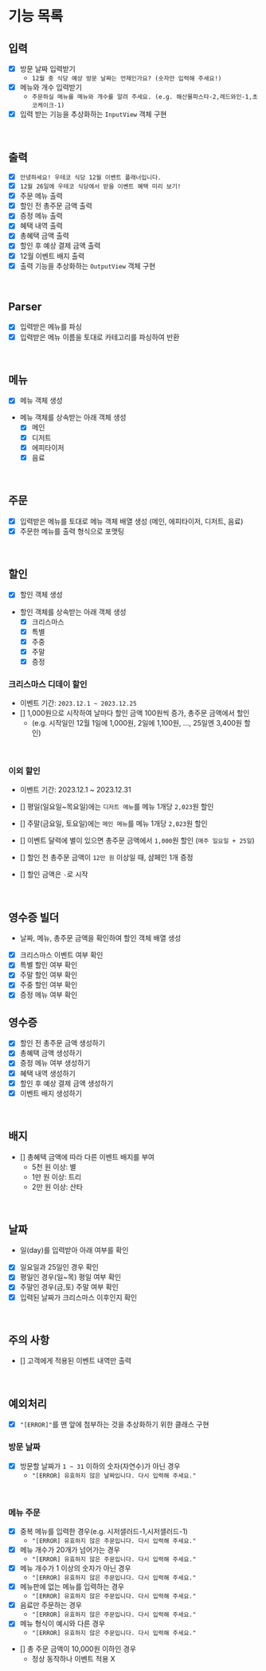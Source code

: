 # 기능 목록

## 입력

- [x] 방문 날짜 입력받기
  - `12월 중 식당 예상 방문 날짜는 언제인가요? (숫자만 입력해 주세요!)`
- [x] 메뉴와 개수 입력받기
  - `주문하실 메뉴를 메뉴와 개수를 알려 주세요. (e.g. 해산물파스타-2,레드와인-1,초코케이크-1)`
- [x] 입력 받는 기능을 추상화하는 `InputView` 객체 구현

<br/>

## 출력

- [x] `안녕하세요! 우테코 식당 12월 이벤트 플래너입니다.`
- [x] `12월 26일에 우테코 식당에서 받을 이벤트 혜택 미리 보기!`
- [x] 주문 메뉴 출력
- [x] 할인 전 총주문 금액 출력
- [x] 증정 메뉴 출력
- [x] 혜택 내역 출력
- [x] 총혜택 금액 출력
- [x] 할인 후 예상 결제 금액 출력
- [x] 12월 이벤트 배지 출력
- [x] 출력 기능을 추상화하는 `OutputView` 객체 구현

<br/>

## Parser

- [x] 입력받은 메뉴를 파싱
- [x] 입력받은 메뉴 이름을 토대로 카테고리를 파싱하여 반환

<br/>

## 메뉴

- [x] 메뉴 객체 생성
- 메뉴 객체를 상속받는 아래 객체 생성
  - [x] 메인
  - [x] 디저트
  - [x] 에피타이저
  - [x] 음료

<br/>

## 주문

- [x] 입력받은 메뉴를 토대로 메뉴 객체 배열 생성 (메인, 에피타이저, 디저트, 음료)
- [x] 주문한 메뉴를 출력 형식으로 포맷팅

<br/>

## 할인

- [x] 할인 객체 생성
- 할인 객체를 상속받는 아래 객체 생성
  - [x] 크리스마스
  - [x] 특별
  - [x] 주중
  - [x] 주말
  - [x] 증정

### 크리스마스 디데이 할인

- 이벤트 기간: `2023.12.1 ~ 2023.12.25`
- [] 1,000원으로 시작하여 날마다 할인 금액 100원씩 증가, 총주문 금액에서 할인
  - (e.g. 시작일인 12월 1일에 1,000원, 2일에 1,100원, ..., 25일엔 3,400원 할인)

<br/>

### 이외 할인

- 이벤트 기간: 2023.12.1 ~ 2023.12.31

- [] 평일(일요일~목요일)에는 `디저트 메뉴`를 메뉴 1개당 `2,023`원 할인
- [] 주말(금요일, 토요일)에는 `메인 메뉴`를 메뉴 1개당 `2,023`원 할인
- [] 이벤트 달력에 별이 있으면 총주문 금액에서 `1,000`원 할인 (`매주 일요일 + 25일`)
- [] 할인 전 총주문 금액이 `12만 원` 이상일 때, 샴페인 1개 증정
- [] 할인 금액은 `-`로 시작

<br/>

## 영수증 빌더

- 날짜, 메뉴, 총주문 금액을 확인하여 할인 객체 배열 생성
- [x] 크리스마스 이벤트 여부 확인
- [x] 특별 할인 여부 확인
- [x] 주말 할인 여부 확인
- [x] 주중 할인 여부 확인
- [x] 증정 메뉴 여부 확인

## 영수증

- [x] 할인 전 총주문 금액 생성하기
- [x] 총혜택 금액 생성하기
- [x] 증정 메뉴 여부 생성하기
- [x] 혜택 내역 생성하기
- [x] 할인 후 예상 결제 금액 생성하기
- [x] 이벤트 배지 생성하기

<br/>

## 배지

- [] 총혜택 금액에 따라 다른 이벤트 배지를 부여
  - 5천 원 이상: 별
  - 1만 원 이상: 트리
  - 2만 원 이상: 산타

<br/>

## 날짜

- 일(day)를 입력받아 아래 여부를 확인
- [x] 일요일과 25일인 경우 확인
- [x] 평일인 경우(일~목) 평일 여부 확인
- [x] 주말인 경우(금,토) 주말 여부 확인
- [x] 입력된 날짜가 크리스마스 이후인지 확인

<br/>

## 주의 사항

- [] 고객에게 적용된 이벤트 내역만 출력

<br/>

## 예외처리

- [x] `"[ERROR]"`를 맨 앞에 첨부하는 것을 추상화하기 위한 클래스 구현

### 방문 날짜

- [x] 방문할 날짜가 `1 ~ 31` 이하의 숫자(자연수)가 아닌 경우
  - `"[ERROR] 유효하지 않은 날짜입니다. 다시 입력해 주세요."`

<br/>

### 메뉴 주문

- [x] 중복 메뉴를 입력한 경우(e.g. 시저샐러드-1,시저샐러드-1)
  - `"[ERROR] 유효하지 않은 주문입니다. 다시 입력해 주세요."`
- [x] 메뉴 개수가 20개가 넘어가는 경우
  - `"[ERROR] 유효하지 않은 주문입니다. 다시 입력해 주세요."`
- [x] 메뉴 개수가 1 이상의 숫자가 아닌 경우
  - `"[ERROR] 유효하지 않은 주문입니다. 다시 입력해 주세요."`
- [x] 메뉴판에 없는 메뉴를 입력하는 경우
  - `"[ERROR] 유효하지 않은 주문입니다. 다시 입력해 주세요."`
- [x] 음료만 주문하는 경우
  - `"[ERROR] 유효하지 않은 주문입니다. 다시 입력해 주세요."`
- [x] 메뉴 형식이 예시와 다른 경우
  - `"[ERROR] 유효하지 않은 주문입니다. 다시 입력해 주세요."`
- [] 총 주문 금액이 10,000원 이하인 경우
  - 정상 동작하나 이벤트 적용 X
